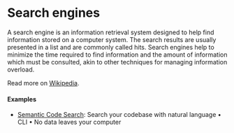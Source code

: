# Search engines

A search engine is an information retrieval system designed to help find information stored on a computer system. The search results are usually presented in a list and are commonly called hits. Search engines help to minimize the time required to find information and the amount of information which must be consulted, akin to other techniques for managing information overload.

Read more on [Wikipedia](https://en.wikipedia.org/wiki/Search_engine_(computing)).

#### Examples
- [Semantic Code Search](https://github.com/sturdy-dev/semantic-code-search): Search your codebase with natural language • CLI • No data leaves your computer
